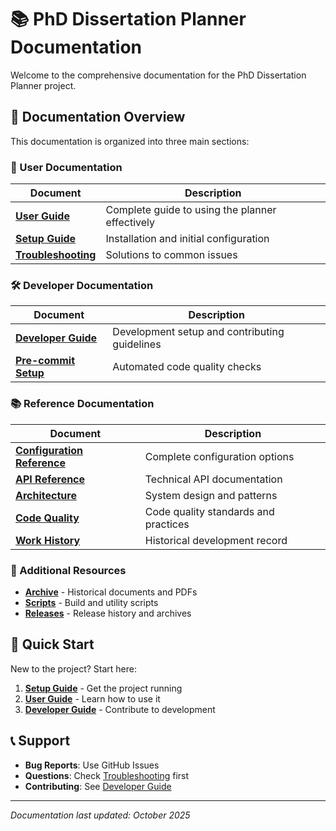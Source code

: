 # 📚 PhD Dissertation Planner Documentation

Welcome to the comprehensive documentation for the PhD Dissertation Planner project.

## 📖 Documentation Overview

This documentation is organized into three main sections:

### 👤 User Documentation

| Document                                       | Description                                     |
| ---------------------------------------------- | ----------------------------------------------- |
| **[User Guide](user/user-guide.md)**           | Complete guide to using the planner effectively |
| **[Setup Guide](user/setup.md)**               | Installation and initial configuration          |
| **[Troubleshooting](user/troubleshooting.md)** | Solutions to common issues                      |

### 🛠️ Developer Documentation

| Document                                              | Description                                   |
| ----------------------------------------------------- | --------------------------------------------- |
| **[Developer Guide](developer/developer-guide.md)**   | Development setup and contributing guidelines |
| **[Pre-commit Setup](developer/pre-commit-setup.md)** | Automated code quality checks                 |

### 📚 Reference Documentation

| Document                                                  | Description                          |
| --------------------------------------------------------- | ------------------------------------ |
| **[Configuration Reference](reference/configuration.md)** | Complete configuration options       |
| **[API Reference](reference/api-reference.md)**           | Technical API documentation          |
| **[Architecture](reference/architecture.md)**             | System design and patterns           |
| **[Code Quality](reference/CODE_QUALITY.md)**             | Code quality standards and practices |
| **[Work History](reference/COMPLETED_WORK_HISTORY.md)**   | Historical development record        |

### 📁 Additional Resources

- **[Archive](archive/)** - Historical documents and PDFs
- **[Scripts](../scripts/)** - Build and utility scripts
- **[Releases](../releases/)** - Release history and archives

## 🚀 Quick Start

New to the project? Start here:

1. **[Setup Guide](user/setup.md)** - Get the project running
2. **[User Guide](user/user-guide.md)** - Learn how to use it
3. **[Developer Guide](developer/developer-guide.md)** - Contribute to development

## 📞 Support

- **Bug Reports**: Use GitHub Issues
- **Questions**: Check [Troubleshooting](user/troubleshooting.md) first
- **Contributing**: See [Developer Guide](developer/developer-guide.md)

---

*Documentation last updated: October 2025*
